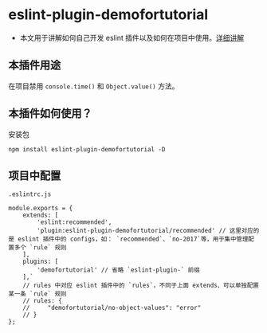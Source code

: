 # eslint-plugin-demofortutorial

* 本文用于讲解如何自己开发 eslint 插件以及如何在项目中使用。[详细讲解](https://juejin.im/post/5d91be23f265da5ba532a07e)

## 本插件用途
在项目禁用 `console.time()` 和 `Object.value()` 方法。

## 本插件如何使用？
安装包
```
npm install eslint-plugin-demofortutorial -D
```

## 项目中配置
`.eslintrc.js`
```
module.exports = {
    extends: [
        'eslint:recommended',
        'plugin:eslint-plugin-demofortutorial/recommended' // 这里对应的是 eslint 插件中的 configs，如： `recommended`、`no-2017`等，用于集中管理配置多个 `rule` 规则
    ],
    plugins: [
        'demofortutorial' // 省略 `eslint-plugin-` 前缀
    ],`
    // rules 中对应 eslint 插件中的 `rules`，不同于上面 extends、可以单独配置某一条 `rule` 规则
    // rules: {
    //     "demofortutorial/no-object-values": "error"
    // }
};
```

